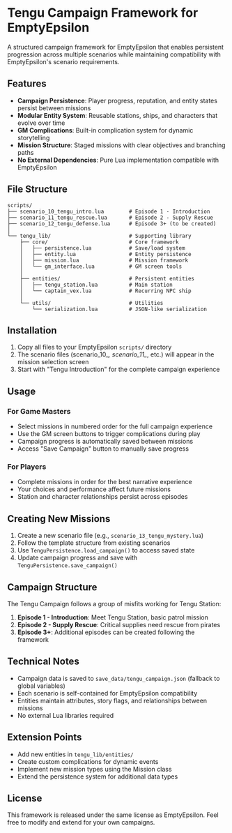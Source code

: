 # Tengu Campaign Framework for EmptyEpsilon

A structured campaign framework for EmptyEpsilon that enables persistent progression across multiple scenarios while maintaining compatibility with EmptyEpsilon's scenario requirements.

## Features

- **Campaign Persistence**: Player progress, reputation, and entity states persist between missions
- **Modular Entity System**: Reusable stations, ships, and characters that evolve over time
- **GM Complications**: Built-in complication system for dynamic storytelling
- **Mission Structure**: Staged missions with clear objectives and branching paths
- **No External Dependencies**: Pure Lua implementation compatible with EmptyEpsilon

## File Structure

```
scripts/
├── scenario_10_tengu_intro.lua        # Episode 1 - Introduction
├── scenario_11_tengu_rescue.lua       # Episode 2 - Supply Rescue
├── scenario_12_tengu_defense.lua      # Episode 3+ (to be created)
│
└── tengu_lib/                         # Supporting library
    ├── core/                          # Core framework
    │   ├── persistence.lua            # Save/load system
    │   ├── entity.lua                 # Entity persistence
    │   ├── mission.lua                # Mission framework
    │   └── gm_interface.lua           # GM screen tools
    │
    ├── entities/                      # Persistent entities
    │   ├── tengu_station.lua          # Main station
    │   └── captain_vex.lua            # Recurring NPC ship
    │
    └── utils/                         # Utilities
        └── serialization.lua          # JSON-like serialization
```

## Installation

1. Copy all files to your EmptyEpsilon `scripts/` directory
2. The scenario files (scenario_10_*, scenario_11_*, etc.) will appear in the mission selection screen
3. Start with "Tengu Introduction" for the complete campaign experience

## Usage

### For Game Masters

- Select missions in numbered order for the full campaign experience
- Use the GM screen buttons to trigger complications during play
- Campaign progress is automatically saved between missions
- Access "Save Campaign" button to manually save progress

### For Players

- Complete missions in order for the best narrative experience
- Your choices and performance affect future missions
- Station and character relationships persist across episodes

## Creating New Missions

1. Create a new scenario file (e.g., `scenario_13_tengu_mystery.lua`)
2. Follow the template structure from existing scenarios
3. Use `TenguPersistence.load_campaign()` to access saved state
4. Update campaign progress and save with `TenguPersistence.save_campaign()`

## Campaign Structure

The Tengu Campaign follows a group of misfits working for Tengu Station:

1. **Episode 1 - Introduction**: Meet Tengu Station, basic patrol mission
2. **Episode 2 - Supply Rescue**: Critical supplies need rescue from pirates
3. **Episode 3+**: Additional episodes can be created following the framework

## Technical Notes

- Campaign data is saved to `save_data/tengu_campaign.json` (fallback to global variables)
- Each scenario is self-contained for EmptyEpsilon compatibility
- Entities maintain attributes, story flags, and relationships between missions
- No external Lua libraries required

## Extension Points

- Add new entities in `tengu_lib/entities/`
- Create custom complications for dynamic events
- Implement new mission types using the Mission class
- Extend the persistence system for additional data types

## License

This framework is released under the same license as EmptyEpsilon. Feel free to modify and extend for your own campaigns.